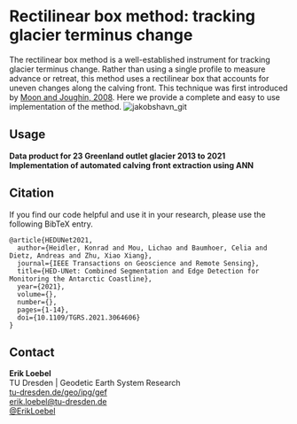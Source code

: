 # Rectilinear box method: tracking glacier terminus change
The rectilinear box method is a well-established instrument for tracking glacier terminus change. Rather than using a single profile to measure advance or retreat, this method uses a rectilinear box that accounts for uneven changes along the calving front. This technique was first introduced by [Moon and Joughin, 2008](https://doi.org/10.1029/2007JF000927). Here we provide a complete and easy to use implementation of the method. 
![jakobshavn_git](https://user-images.githubusercontent.com/68990782/188456837-30c44202-971b-4d4c-9ac8-3d3e011543b3.png)

## Usage



**Data product for 23 Greenland outlet glacier 2013 to 2021**  
**Implementation of automated calving front extraction using ANN**  

## Citation
If you find our code helpful and use it in your research, please use the following BibTeX entry.

```
@article{HEDUNet2021,
  author={Heidler, Konrad and Mou, Lichao and Baumhoer, Celia and Dietz, Andreas and Zhu, Xiao Xiang},
  journal={IEEE Transactions on Geoscience and Remote Sensing}, 
  title={HED-UNet: Combined Segmentation and Edge Detection for Monitoring the Antarctic Coastline}, 
  year={2021},
  volume={},
  number={},
  pages={1-14},
  doi={10.1109/TGRS.2021.3064606}
}
```
## Contact
**Erik Loebel**  
TU Dresden | Geodetic Earth System Research   
[tu-dresden.de/geo/ipg/gef](https://tu-dresden.de/bu/umwelt/geo/ipg/gef)  
[erik.loebel@tu-dresden.de](mailto:erik.Loebel@tu-dresden.de)  
[@ErikLoebel](https://twitter.com/erikloebel)  
